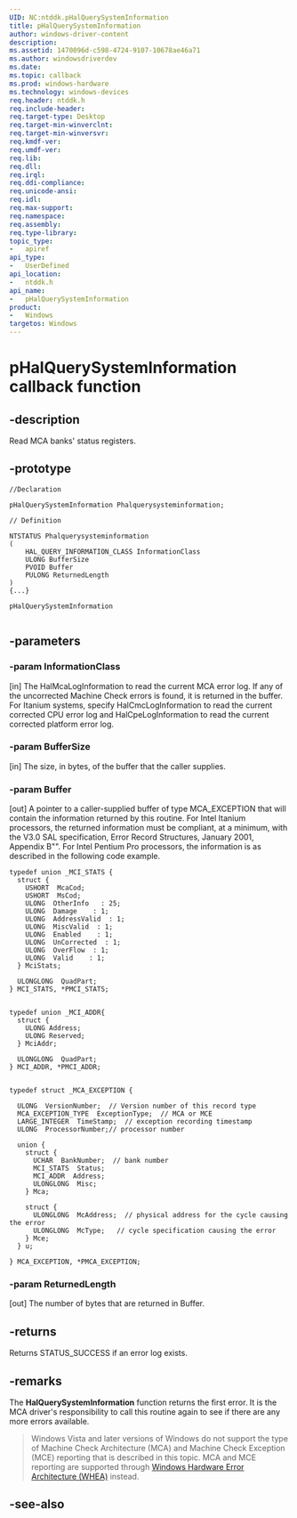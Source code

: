 ```yaml
---
UID: NC:ntddk.pHalQuerySystemInformation
title: pHalQuerySystemInformation
author: windows-driver-content
description: 
ms.assetid: 1470096d-c598-4724-9107-10678ae46a71
ms.author: windowsdriverdev
ms.date: 
ms.topic: callback
ms.prod: windows-hardware
ms.technology: windows-devices
req.header: ntddk.h
req.include-header:
req.target-type: Desktop
req.target-min-winverclnt:
req.target-min-winversvr:
req.kmdf-ver:
req.umdf-ver:
req.lib:
req.dll:
req.irql: 
req.ddi-compliance:
req.unicode-ansi:
req.idl:
req.max-support:
req.namespace:
req.assembly:
req.type-library: 
topic_type: 
-	apiref
api_type: 
-	UserDefined
api_location: 
-	ntddk.h
api_name: 
-	pHalQuerySystemInformation
product:
-	Windows
targetos: Windows
---
```


# pHalQuerySystemInformation callback function

## -description

Read MCA banks' status registers. 

## -prototype

```
//Declaration

pHalQuerySystemInformation Phalquerysysteminformation; 

// Definition

NTSTATUS Phalquerysysteminformation 
(
	HAL_QUERY_INFORMATION_CLASS InformationClass
	ULONG BufferSize
	PVOID Buffer
	PULONG ReturnedLength
)
{...}

pHalQuerySystemInformation 


```

## -parameters

### -param InformationClass
[in] The HalMcaLogInformation to read the current MCA error log. If any of the uncorrected Machine Check errors is found, it is returned in the buffer. For Itanium systems, specify HalCmcLogInformation to read the current corrected CPU error log and HalCpeLogInformation to read the current corrected platform error log.
### -param BufferSize
[in] The size, in bytes, of the buffer that the caller supplies.
### -param Buffer
[out] A pointer to a caller-supplied buffer of type MCA_EXCEPTION that will contain the information returned by this routine. For Intel Itanium processors, the returned information must be compliant, at a minimum, with the V3.0 SAL specification, Error Record Structures, January 2001, Appendix B"". For Intel Pentium Pro processors, the information is as described in the following code example.
```
typedef union _MCI_STATS {
  struct {
    USHORT  McaCod;
    USHORT  MsCod;
    ULONG  OtherInfo   : 25;
    ULONG  Damage    : 1;
    ULONG  AddressValid  : 1;
    ULONG  MiscValid  : 1;
    ULONG  Enabled    : 1;
    ULONG  UnCorrected  : 1;
    ULONG  OverFlow  : 1;
    ULONG  Valid    : 1;
  } MciStats;

  ULONGLONG  QuadPart;
} MCI_STATS, *PMCI_STATS;


typedef union _MCI_ADDR{
  struct {
    ULONG Address;
    ULONG Reserved;
  } MciAddr;

  ULONGLONG  QuadPart;
} MCI_ADDR, *PMCI_ADDR;


typedef struct _MCA_EXCEPTION {

  ULONG  VersionNumber;  // Version number of this record type
  MCA_EXCEPTION_TYPE  ExceptionType;  // MCA or MCE
  LARGE_INTEGER  TimeStamp;  // exception recording timestamp
  ULONG  ProcessorNumber;// processor number

  union {
    struct {
      UCHAR  BankNumber;  // bank number
      MCI_STATS  Status;  
      MCI_ADDR  Address;
      ULONGLONG  Misc;
    } Mca;

    struct {
      ULONGLONG  McAddress;  // physical address for the cycle causing the error
      ULONGLONG  McType;   // cycle specification causing the error
    } Mce;
  } u;

} MCA_EXCEPTION, *PMCA_EXCEPTION;
```

### -param ReturnedLength
[out] The number of bytes that are returned in Buffer.


## -returns

Returns STATUS_SUCCESS if an error log exists.

## -remarks

The **HalQuerySystemInformation** function returns the first error. It is the MCA driver's responsibility to call this routine again to see if there are any more errors available.
>Windows Vista and later versions of Windows do not support the type of Machine Check Architecture (MCA) and Machine Check Exception (MCE) reporting that is described in this topic. MCA and MCE reporting are supported through [Windows Hardware Error Architecture (WHEA)](https://msdn.microsoft.com/en-us/library/Ff559509) instead.


## -see-also